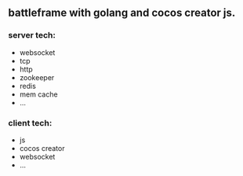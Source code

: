 ## battleframe with golang and cocos creator js.

### server tech:
- websocket
- tcp
- http
- zookeeper 
- redis
- mem cache
- ...

### client tech:
- js
- cocos creator
- websocket
- ...
 
